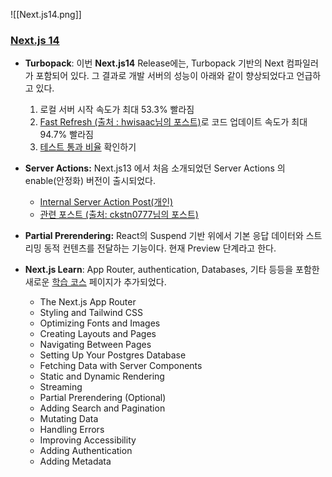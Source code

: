 ![[Next.js14.png]]

### [Next.js 14](https://nextjs.org/blog/next-14)
- **Turbopack**: 이번 **Next.js14** Release에는, Turbopack 기반의 Next 컴파일러가 포함되어 있다. 그 결과로 개발 서버의 성능이 아래와 같이 향상되었다고 언급하고 있다.
	1. 로컬 서버 시작 속도가 최대 53.3% 빨라짐
	2. [Fast Refresh (출처 : hwisaac님의 포스트)](https://velog.io/@hwisaac/NextJS-Fast-Refresh)로 코드 업데이트 속도가 최대 94.7% 빨라짐 
	3. [테스트 통과 비율](https://areweturboyet.com/) 확인하기

- **Server Actions:** Next.js13 에서 처음 소개되었던 Server Actions 의 enable(안정화) 버전이 출시되었다. 
	- [Internal Server Action Post(개인)](obsidian://open?vault=obsidian&file=Next.js%2FServer%20Action%20%EC%82%AC%EC%9A%A9%ED%95%98%EA%B8%B0) 
	- [관련 포스트  (출처: ckstn0777님의 포스트)](https://velog.io/@ckstn0777/Next.js-13.4-Server-Actions%EC%97%90-%EB%8C%80%ED%95%B4%EC%84%9C)

- **Partial Prerendering:**  React의 Suspend 기반 위에서 기본 응답 데이터와 스트리밍 동적 컨텐츠를 전달하는 기능이다. 현재 Preview 단계라고 한다.

- **Next.js Learn**: App Router, authentication, Databases, 기타 등등을 포함한 새로운 [학습 코스](https://nextjs.org/learn) 페이지가 추가되었다.
	- The Next.js App Router
	- Styling and Tailwind CSS
	- Optimizing Fonts and Images
	- Creating Layouts and Pages
	- Navigating Between Pages
	- Setting Up Your Postgres Database
	- Fetching Data with Server Components
	- Static and Dynamic Rendering
	- Streaming
	- Partial Prerendering (Optional)
	- Adding Search and Pagination
	- Mutating Data
	- Handling Errors
	- Improving Accessibility
	- Adding Authentication
	- Adding Metadata